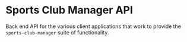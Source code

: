 # Sports Club Manager API

Back end API for the various client applications that work to provide the 
`sports-club-manager` suite of functionality.

